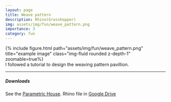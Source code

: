 ```yaml
---
layout: page
title: Weave pattern
description: Rhino(Grasshopper)
img: assets/img/fun/weave_pattern.png
importance: 3
category: fun
---
```


<div class="row">
    <div class="col-sm mt-3 mt-md-0">
        {% include figure.html path="assets/img/fun/weave_pattern.png" title="example image" class="img-fluid rounded z-depth-1" zoomable=true%}
    </div>
</div>
<div class="caption">
    I followed a tutorial to design the weaving pattern pavillion.
</div>

------
##### **Downloads**
See the [Parametric House](https://parametrichouse.com/wavy-pattern/).
Rhino file in [Google Drive](https://drive.google.com/file/d/1i5IrIUac3fGejbT-pjpQRyDz8tUcs3HZ/view?usp=sharing)